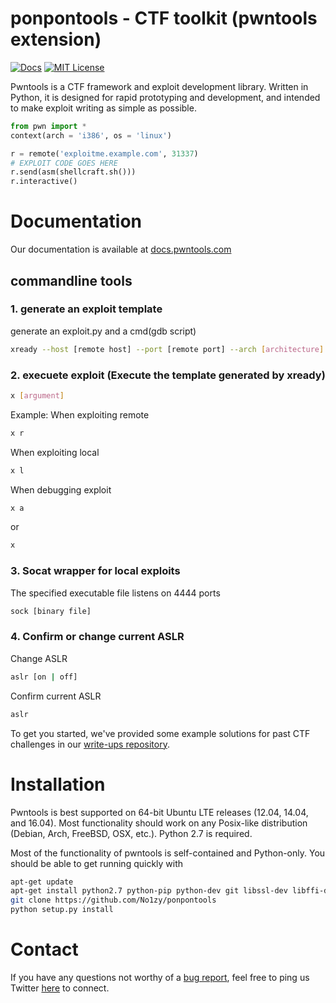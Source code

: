 # ponpontools - CTF toolkit (pwntools extension) 

[![Docs](https://readthedocs.org/projects/pwntools/badge/?version=stable)](https://docs.pwntools.com/)
[![MIT License](https://img.shields.io/badge/license-MIT-blue.svg?style=flat)](http://choosealicense.com/licenses/mit/)

Pwntools is a CTF framework and exploit development library. Written in Python, it is designed for rapid prototyping and development, and intended to make exploit writing as simple as possible.

```python
from pwn import *
context(arch = 'i386', os = 'linux')

r = remote('exploitme.example.com', 31337)
# EXPLOIT CODE GOES HERE
r.send(asm(shellcraft.sh()))
r.interactive()
```

# Documentation

Our documentation is available at [docs.pwntools.com](https://docs.pwntools.com/)

## commandline tools

### 1. generate an exploit template
generate an exploit.py and a cmd(gdb script)
```sh
xready --host [remote host] --port [remote port] --arch [architecture] --libc [libc file] [binary file]
```
### 2. execuete exploit (Execute the template generated by xready)
```sh
x [argument]
```
Example:
When exploiting remote
```sh
x r
```
When exploiting local
```sh
x l
``` 
When debugging exploit
```sh
x a 
```
or
```sh
x
```

### 3. Socat wrapper for local exploits
The specified executable file listens on 4444 ports
```sh
sock [binary file]
```

### 4. Confirm or change current ASLR
Change ASLR
```sh
aslr [on | off]
```
Confirm current ASLR
```sh
aslr
```

To get you started, we've provided some example solutions for past CTF challenges in our [write-ups repository](https://github.com/No1zy/ctf/tree/master/writeups).

# Installation

Pwntools is best supported on 64-bit Ubuntu LTE releases (12.04, 14.04, and 16.04).  Most functionality should work on any Posix-like distribution (Debian, Arch, FreeBSD, OSX, etc.).  Python 2.7 is required.

Most of the functionality of pwntools is self-contained and Python-only.  You should be able to get running quickly with

```sh
apt-get update
apt-get install python2.7 python-pip python-dev git libssl-dev libffi-dev build-essential
git clone https://github.com/No1zy/ponpontools
python setup.py install
```

# Contact
If you have any questions not worthy of a [bug report](https://github.com/No1zy/ponpontools/issues), feel free to ping us
Twitter [here](https://github.com/No1zy/ponpontools) to connect.
